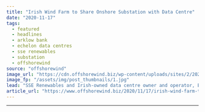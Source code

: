 ```yaml
---
title: "Irish Wind Farm to Share Onshore Substation with Data Centre"
date: "2020-11-17"
tags: 
  - featured
  - headlines
  - arklow bank
  - echelon data centres
  - sse renewables
  - substation
  - offshorewind
source: "offshorewind"
image_url: "https://cdn.offshorewind.biz/wp-content/uploads/sites/2/2020/11/17110200/Irish-Wind-Farm-to-Share-Onshore-Substation-with-Data-Centre.jpg"
image_fp: "/assets/img/post_thumbnails/1.jpg"
lead: "SSE Renewables and Irish-owned data centre owner and operator, Echelon Data Centres have agreed"
article_url: "https://www.offshorewind.biz/2020/11/17/irish-wind-farm-to-share-onshore-substation-with-data-centre/"
---
```


---
